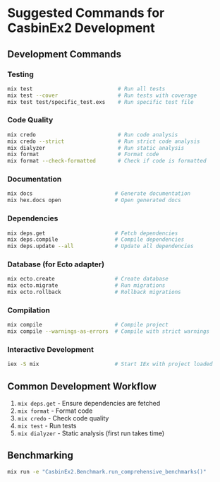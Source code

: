 # Suggested Commands for CasbinEx2 Development

## Development Commands

### Testing
```bash
mix test                           # Run all tests
mix test --cover                   # Run tests with coverage
mix test test/specific_test.exs    # Run specific test file
```

### Code Quality
```bash
mix credo                          # Run code analysis
mix credo --strict                 # Run strict code analysis
mix dialyzer                       # Run static analysis
mix format                         # Format code
mix format --check-formatted       # Check if code is formatted
```

### Documentation
```bash
mix docs                          # Generate documentation
mix hex.docs open                 # Open generated docs
```

### Dependencies
```bash
mix deps.get                      # Fetch dependencies
mix deps.compile                  # Compile dependencies
mix deps.update --all             # Update all dependencies
```

### Database (for Ecto adapter)
```bash
mix ecto.create                   # Create database
mix ecto.migrate                  # Run migrations
mix ecto.rollback                 # Rollback migrations
```

### Compilation
```bash
mix compile                       # Compile project
mix compile --warnings-as-errors  # Compile with strict warnings
```

### Interactive Development
```bash
iex -S mix                        # Start IEx with project loaded
```

## Common Development Workflow
1. `mix deps.get` - Ensure dependencies are fetched
2. `mix format` - Format code
3. `mix credo` - Check code quality
4. `mix test` - Run tests
5. `mix dialyzer` - Static analysis (first run takes time)

## Benchmarking
```bash
mix run -e "CasbinEx2.Benchmark.run_comprehensive_benchmarks()"
```